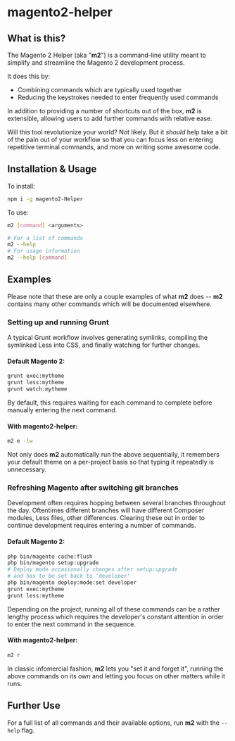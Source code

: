 # magento2-helper

## What is this?
The Magento 2 Helper (aka "**m2**") is a command-line utility meant to simplify and streamline the Magento 2 development process.

It does this by:
* Combining commands which are typically used together
* Reducing the keystrokes needed to enter frequently used commands

In addition to providing a number of shortcuts out of the box, **m2** is extensible, allowing users to add further commands with relative ease.

Will this tool revolutionize your world? Not likely. But it _should_ help take a bit of the pain out of your workflow so that you can focus less on entering repetitive terminal commands, and more on writing some awesome code.

## Installation & Usage

To install:
```bash
npm i -g magento2-Helper
```

To use:
```bash
m2 [command] <arguments>

# For a list of commands
m2 --help
# For usage information
m2 --help [command]
```

## Examples

Please note that these are only a couple examples of what **m2** does -- **m2** contains many other commands which will be documented elsewhere.


### Setting up and running Grunt
A typical Grunt workflow involves generating symlinks, compiling the symlinked Less into CSS, and finally watching for further changes.

#### Default Magento 2:
```bash
grunt exec:mytheme
grunt less:mytheme
grunt watch:mytheme
```

By default, this requires waiting for each command to complete before manually entering the next command.

#### With magento2-helper:
```bash
m2 e -lw
```

Not only does **m2** automatically run the above sequentially, it remembers your default theme on a per-project basis so that typing it repeatedly is unnecessary.


### Refreshing Magento after switching git branches

Development often requires hopping between several branches throughout the day. Oftentimes different branches will have different Composer modules, Less files, other differences. Clearing these out in order to continue development requires entering a number of commands.

#### Default Magento 2:
```bash
php bin/magento cache:flush
php bin/magento setup:upgrade
# Deploy mode occasionally changes after setup:upgrade
# and has to be set back to 'developer'
php bin/magento deploy:mode:set developer
grunt exec:mytheme
grunt less:mytheme
```

Depending on the project, running all of these commands can be a rather lengthy process which requires the developer's constant attention in order to enter the next command in the sequence.

#### With magento2-helper:
```bash
m2 r
```
In classic infomercial fashion, **m2** lets you "set it and forget it", running the above commands on its own and letting you focus on other matters while it runs.



## Further Use

For a full list of all commands and their available options, run **m2** with the `--help` flag.
